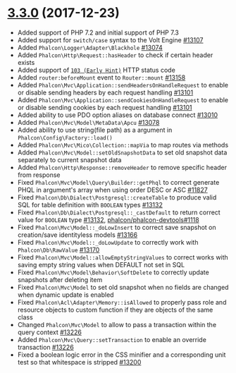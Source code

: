 # [3.3.0](https://github.com/phalcon/cphalcon/releases/tag/v3.3.0) (2017-12-23)
- Added support of PHP 7.2 and initial support of PHP 7.3
- Added support for `switch/case` syntax to the Volt Engine [#13107](https://github.com/phalcon/cphalcon/issues/13107)
- Added `Phalcon\Logger\Adapter\Blackhole` [#13074](https://github.com/phalcon/cphalcon/issues/13074)
- Added `Phalcon\Http\Request::hasHeader` to check if certain header exists
- Added support of [`103 (Early Hint)`](https://datatracker.ietf.org/doc/draft-ietf-httpbis-early-hints) HTTP status code
- Added `router:beforeMount` event to `Router::mount` [#13158](https://github.com/phalcon/cphalcon/issues/13158)
- Added `Phalcon\Mvc\Application::sendHeadersOnHandleRequest` to enable or disable sending headers by each request handling [#13101](https://github.com/phalcon/cphalcon/issues/13101)
- Added `Phalcon\Mvc\Application::sendCookiesOnHandleRequest` to enable or disable sending cookies by each request handling [#13101](https://github.com/phalcon/cphalcon/issues/13101)
- Added ability to use PDO option aliases on database connect [#13010](https://github.com/phalcon/cphalcon/issues/13010)
- Added `Phalcon\Mvc\Model\MetaData\Apcu` [#13078](https://github.com/phalcon/cphalcon/issues/13078)
- Added ability to use string(file path) as a argument in `Phalcon\Config\Factory::load()`
- Added `Phalcon\Mvc\Mico\Collection::mapVia` to map routes via methods
- Added `Phalcon\Mvc\Model::setOldSnapshotData` to set old snapshot data separately to current snapshot data
- Added `Phalcon\Http\Response::removeHeader` to remove specific header from response
- Fixed `Phalcon\Mvc\Model\Query\Builder::getPhql` to correct generate PHQL in argument's array when using order DESC or ASC [#11827](https://github.com/phalcon/cphalcon/issues/11827)
- Fixed `Phalcon\Db\Dialect\Postgresql::createTable` to produce valid SQL for table definition with `BOOLEAN` types [#13132](https://github.com/phalcon/cphalcon/issues/13132)
- Fixed `Phalcon\Db\Dialect\Postgresql::_castDefault` to return correct value for `BOOLEAN` type [#13132](https://github.com/phalcon/cphalcon/issues/13132), [phalcon/phalcon-devtools#1118](https://github.com/phalcon/phalcon-devtools/issues/1118)
- Fixed `Phalcon\Mvc\Model::_doLowInsert` to correct save snapshot on creation/save identityless models [#13166](https://github.com/phalcon/cphalcon/issues/13166)
- Fixed `Phalcon\Mvc\Model::_doLowUpdate` to correctly work with `Phalcon\Db\RawValue` [#13170](https://github.com/phalcon/cphalcon/issues/13170)
- Fixed `Phalcon\Mvc\Model::allowEmptyStringValues` to correct works with saving empty string values when DEFAULT not set in SQL
- Fixed `Phalcon\Mvc\Model\Behavior\SoftDelete` to correctly update snapshots after deleting item
- Fixed `Phalcon\Mvc\Model` to set old snapshot when no fields are changed when dynamic update is enabled
- Fixed `Phalcon\Acl\Adapter\Memory::isAllowed` to properly pass role and resource objects to custom function if they are objects of the same class
- Changed `Phalcon\Mvc\Model` to allow to pass a transaction within the query context [#13226](https://github.com/phalcon/cphalcon/issues/13226)
- Added `Phalcon\Mvc\Query::setTransaction` to enable an override transaction [#13226](https://github.com/phalcon/cphalcon/issues/13226)
- Fixed a boolean logic error in the CSS minifier and a corresponding unit test so that whitespace is stripped [#13200](https://github.com/phalcon/cphalcon/pull/13200)

